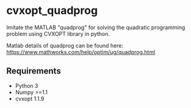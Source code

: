 # cvxopt_quadprog
Imitate the MATLAB "quadprog" for solving the quadratic programming problem using CVXOPT library in python.

Matlab details of quadprog can be found here: https://www.mathworks.com/help/optim/ug/quadprog.html

## Requirements
* Python 3
* Numpy >=1.1
* cvxopt 1.1.9

